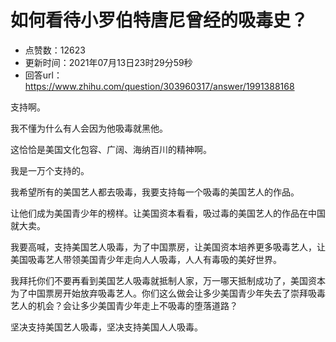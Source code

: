 # 如何看待小罗伯特唐尼曾经的吸毒史？
- 点赞数：12623
- 更新时间：2021年07月13日23时29分59秒
- 回答url：https://www.zhihu.com/question/303960317/answer/1991388168
<body>
 <p data-pid="iQYI0zU9">支持啊。</p>
 <p data-pid="S20sEeSm">我不懂为什么有人会因为他吸毒就黑他。</p>
 <p data-pid="OFTYToQN">这恰恰是美国文化包容、广阔、海纳百川的精神啊。</p>
 <p data-pid="QHHB86AJ">我是一万个支持的。</p>
 <p data-pid="WRTPz5Gt">我希望所有的美国艺人都去吸毒，我要支持每一个吸毒的美国艺人的作品。</p>
 <p data-pid="7JDfROJf">让他们成为美国青少年的榜样。让美国资本看看，吸过毒的美国艺人的作品在中国就大卖。</p>
 <p data-pid="7bplNSbm">我要高喊，支持美国艺人吸毒，为了中国票房，让美国资本培养更多吸毒艺人，让美国吸毒艺人带领美国青少年走向人人吸毒，人人有毒吸的美好世界。</p>
 <p data-pid="5ExoGflR">我拜托你们不要再看到美国艺人吸毒就抵制人家，万一哪天抵制成功了，美国资本为了中国票房开始放弃吸毒艺人。你们这么做会让多少美国青少年失去了崇拜吸毒艺人的机会？会让多少美国青少年走上不吸毒的堕落道路？</p>
 <p data-pid="cLiI2Bq8">坚决支持美国艺人吸毒，坚决支持美国人人吸毒。</p>
</body>